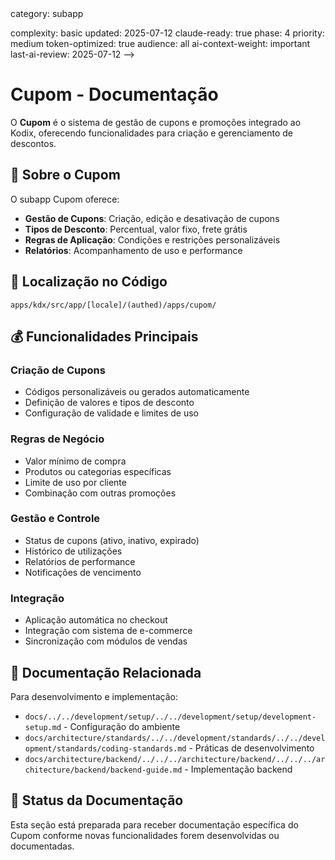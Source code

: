 <!-- AI-METADATA:
<!-- AI-CONTEXT-PRIORITY: always-include="false" summary-threshold="medium" -->category: subapp
complexity: basic
updated: 2025-07-12
claude-ready: true
phase: 4
priority: medium
token-optimized: true
audience: all
ai-context-weight: important
last-ai-review: 2025-07-12
-->

# Cupom - Documentação

O **Cupom** é o sistema de gestão de cupons e promoções integrado ao Kodix, oferecendo funcionalidades para criação e gerenciamento de descontos.

## 🎫 Sobre o Cupom

O subapp Cupom oferece:

- **Gestão de Cupons**: Criação, edição e desativação de cupons
- **Tipos de Desconto**: Percentual, valor fixo, frete grátis
- **Regras de Aplicação**: Condições e restrições personalizáveis
- **Relatórios**: Acompanhamento de uso e performance

## 🚀 Localização no Código

```
apps/kdx/src/app/[locale]/(authed)/apps/cupom/
```

## 💰 Funcionalidades Principais

### Criação de Cupons

- Códigos personalizáveis ou gerados automaticamente
- Definição de valores e tipos de desconto
- Configuração de validade e limites de uso

### Regras de Negócio

- Valor mínimo de compra
- Produtos ou categorias específicas
- Limite de uso por cliente
- Combinação com outras promoções

### Gestão e Controle

- Status de cupons (ativo, inativo, expirado)
- Histórico de utilizações
- Relatórios de performance
- Notificações de vencimento

### Integração

- Aplicação automática no checkout
- Integração com sistema de e-commerce
- Sincronização com módulos de vendas

## 🔗 Documentação Relacionada

Para desenvolvimento e implementação:

- `docs/../../development/setup/../../development/setup/development-setup.md` - Configuração do ambiente
- `docs/architecture/standards/../../development/standards/../../development/standards/coding-standards.md` - Práticas de desenvolvimento
- `docs/architecture/backend/../../../architecture/backend/../../../architecture/backend/backend-guide.md` - Implementação backend

## 📖 Status da Documentação

Esta seção está preparada para receber documentação específica do Cupom conforme novas funcionalidades forem desenvolvidas ou documentadas.
